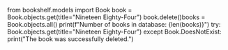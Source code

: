 from bookshelf.models import Book
book = Book.objects.get(title="Nineteen Eighty-Four")
book.delete()books = Book.objects.all()
print(f"Number of books in database: {len(books)}")
try:
    Book.objects.get(title="Nineteen Eighty-Four")
except Book.DoesNotExist:
    print("The book was successfully deleted.")


<!-- Number of books in database: 0 -->